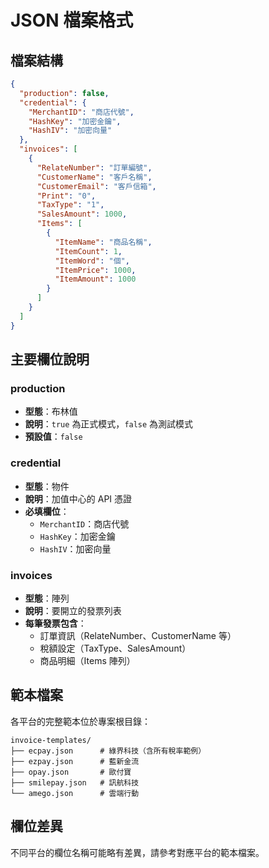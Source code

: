 # JSON 檔案格式

## 檔案結構

```json
{
  "production": false,
  "credential": {
    "MerchantID": "商店代號",
    "HashKey": "加密金鑰",
    "HashIV": "加密向量"
  },
  "invoices": [
    {
      "RelateNumber": "訂單編號",
      "CustomerName": "客戶名稱",
      "CustomerEmail": "客戶信箱",
      "Print": "0",
      "TaxType": "1",
      "SalesAmount": 1000,
      "Items": [
        {
          "ItemName": "商品名稱",
          "ItemCount": 1,
          "ItemWord": "個",
          "ItemPrice": 1000,
          "ItemAmount": 1000
        }
      ]
    }
  ]
}
```

## 主要欄位說明

### production
- **型態**：布林值
- **說明**：`true` 為正式模式，`false` 為測試模式
- **預設值**：`false`

### credential
- **型態**：物件
- **說明**：加值中心的 API 憑證
- **必填欄位**：
  - `MerchantID`：商店代號
  - `HashKey`：加密金鑰
  - `HashIV`：加密向量

### invoices
- **型態**：陣列
- **說明**：要開立的發票列表
- **每筆發票包含**：
  - 訂單資訊（RelateNumber、CustomerName 等）
  - 稅額設定（TaxType、SalesAmount）
  - 商品明細（Items 陣列）

## 範本檔案

各平台的完整範本位於專案根目錄：

```
invoice-templates/
├── ecpay.json      # 綠界科技（含所有稅率範例）
├── ezpay.json      # 藍新金流
├── opay.json       # 歐付寶
├── smilepay.json   # 訊航科技
└── amego.json      # 雲端行動
```

## 欄位差異

不同平台的欄位名稱可能略有差異，請參考對應平台的範本檔案。
